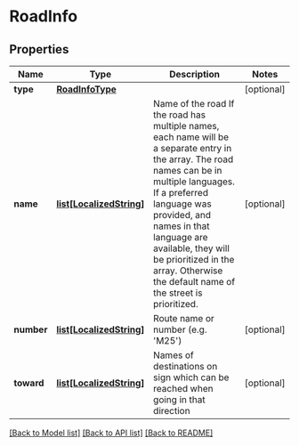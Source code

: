 # RoadInfo

## Properties
Name | Type | Description | Notes
------------ | ------------- | ------------- | -------------
**type** | [**RoadInfoType**](RoadInfoType.md) |  | [optional] 
**name** | [**list[LocalizedString]**](LocalizedString.md) | Name of the road  If the road has multiple names, each name will be a separate entry in the array. The road names can be in multiple languages. If a preferred language was provided, and names in that language are available, they will be prioritized in the array. Otherwise the default name of the street is prioritized.  | [optional] 
**number** | [**list[LocalizedString]**](LocalizedString.md) | Route name or number (e.g. &#x27;M25&#x27;) | [optional] 
**toward** | [**list[LocalizedString]**](LocalizedString.md) | Names of destinations on sign which can be reached when going in that direction | [optional] 

[[Back to Model list]](../README.md#documentation-for-models) [[Back to API list]](../README.md#documentation-for-api-endpoints) [[Back to README]](../README.md)

